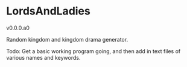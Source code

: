 LordsAndLadies
==============

v0.0.0.a0

Random kingdom and kingdom drama generator.

Todo: Get a basic working program going, and then add in text files of various names and keywords.



